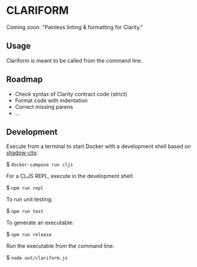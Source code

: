 # CLARIFORM

Coming soon: "Painless linting & formatting for Clarity."

## Usage 

Clariform is meant to be called from the command line.

## Roadmap

- Check syntax of Clarity contract code (strict)
- Format code with indentation
- Correct missing parens
- ...

## Development 

Execute from a terminal to start Docker with a development shell
based on [shadow-cljs](https://github.com/thheller/shadow-cljs):

$ `docker-compose run cljs`

For a CLJS REPL, execute in the development shell:

$ `npm run repl`

To run unit testing:

$ `npm run test`

To generate an executable:

$ `npm run release`

Run the executable from the command line:

$ `node out/clariform.js`
